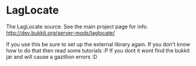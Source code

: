 LagLocate
=========

The LagLocate source. See the main project page for info. http://dev.bukkit.org/server-mods/laglocate/

If you use this be sure to set up the external library again.
If you don't know how to do that then read some tutorials :P
If you dont it wont find the bukkit jar and will cause a gazillion errors :D